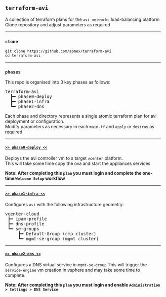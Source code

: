 ## `terraform-avi`
A collection of terraform plans for the `avi networks` load-balancing platform  
Clone repository and adjust parameters as required  

---

### `clone`
```
git clone https://github.com/apnex/terraform-avi
cd terraform-avi
```

---

### `phases`
This repo is organised into 3 key phases as follows:  

<pre>
terraform-avi
  &#x2523&#x2501 phase0-deploy
  &#x2523&#x2501 phase1-infra
  &#x2517&#x2501 phase2-dns
</pre>

Each phase and directory represents a single atomic terraform plan for avi deployment or configuration.  
Modify parameters as necessary in each `main.tf` and `apply` or `destroy` as required.

---

#### [`>> phase0-deploy <<`](phase0-deploy/README.md)
Deploys the avi controller vm to a target `vcenter` platform.  
This will take some time copy the ova and start the appliances services.  

**Note: After completing this `plan` you must login and complete the one-time `Welcome Setup` workflow**

---

#### [`>> phase1-infra <<`](phase1-infra/README.md)
Configures `avi` with the following infrastructure geometry:  

<pre>
vcenter-cloud
 &#x2523&#x2501 ipam-profile
 &#x2523&#x2501 dns-profile
 &#x2517&#x2501 se-groups
     &#x2523&#x2501 Default-Group (cmp cluster)
     &#x2517&#x2501 mgmt-se-group (mgmt cluster)
</pre>

---

#### [`>> phase2-dns <<`](phase2-dns/README.md)
Configures a DNS virtual service in `mgmt-se-group`
This will trigger the `service-engine` vm creation in vsphere and may take some time to complete.  

**Note: After completing this `plan` you must login and enable `Administration > Settings > DNS Service`**
